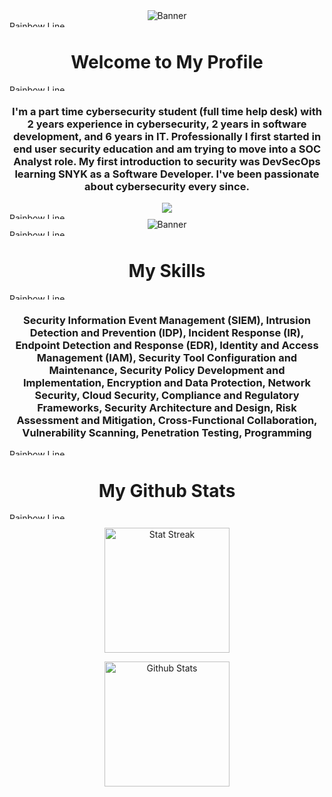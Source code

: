 <div align="center">
  <img src="https://github.com/RosaleeKnight/RosaleeKnight/assets/97799058/d1397fe6-99fa-4913-b2c4-159e3180131b" alt="Banner" >
</div>

<img src="https://github.com/RosaleeKnight/RosaleeKnight/assets/97799058/cfa4bc0f-a86d-4419-a6b0-014d022cff48" width="11000px" height="10px" alt="Rainbow Line" >

<div align="center">
  <h1 align="center"> Welcome to My Profile </h1>
</div>

<img src="https://github.com/RosaleeKnight/RosaleeKnight/assets/97799058/cfa4bc0f-a86d-4419-a6b0-014d022cff48" width="11000px" height="10px" alt="Rainbow Line" >

<div align="center">
  <h3 align="center"> I'm a part time cybersecurity student (full time help desk) with 2 years experience in cybersecurity, 2 years in software development, and 6 years in IT. Professionally I first started in end user security education and am trying to move into a SOC Analyst role. My first introduction to security was DevSecOps learning SNYK as a Software Developer. I've been passionate about cybersecurity every since. </h3>
  <img src="https://komarev.com/ghpvc/?username=RosaleeKnight&base=1000&style=for-the-badge">
</div>

<img src="https://github.com/RosaleeKnight/RosaleeKnight/assets/97799058/cfa4bc0f-a86d-4419-a6b0-014d022cff48" width="11000px" height="10px" alt="Rainbow Line" >

<div align="center">
  <img src="https://github.com/RosaleeKnight/RosaleeKnight/assets/97799058/86b26309-c4ed-4aaf-9328-a8ecdf17e375" style="max-width:100" alt="Banner" >
</div>

<img src="https://github.com/RosaleeKnight/RosaleeKnight/assets/97799058/cfa4bc0f-a86d-4419-a6b0-014d022cff48" width="11000px" height="10px" alt="Rainbow Line" >

<div align="center">
  <h1 align="center"> My Skills </h1>
</div>

<img src="https://github.com/RosaleeKnight/RosaleeKnight/assets/97799058/cfa4bc0f-a86d-4419-a6b0-014d022cff48" width="11000px" height="10px" alt="Rainbow Line" >

<div align="center">
  <h3 align="center"> Security Information Event Management (SIEM), Intrusion Detection and Prevention (IDP), Incident Response (IR), Endpoint Detection and Response (EDR), Identity and Access Management (IAM), Security Tool Configuration and Maintenance, Security Policy Development and Implementation, Encryption and Data Protection, Network Security, Cloud Security, Compliance and Regulatory Frameworks, Security Architecture and Design, Risk Assessment and Mitigation, Cross-Functional Collaboration, Vulnerability Scanning, Penetration Testing, Programming </h3>
  
</div>  

<img src="https://github.com/RosaleeKnight/RosaleeKnight/assets/97799058/cfa4bc0f-a86d-4419-a6b0-014d022cff48" width="11000px" height="10px" alt="Rainbow Line" >

<div align="center">
  <h1 align="center"> My Github Stats </h1>
</div>

<img src="https://github.com/RosaleeKnight/RosaleeKnight/assets/97799058/cfa4bc0f-a86d-4419-a6b0-014d022cff48" width="11000px" height="10px" alt="Rainbow Line" >

<div align="center">
  <p><img height=200 align="center" src="https://github-readme-streak-stats.herokuapp.com/?user=RosaleeKnight&theme=tokyonight" alt="Stat Streak" /></p>
  <p><img height=200 align="center" src="https://github-readme-stats.vercel.app/api?username=RosaleeKnight&show_icons=true&theme=tokyonight&count_private=true&show=prs_merged,prs_merged_percentage&hide=stars,contribs" alt="Github Stats" /></p>
</div>
